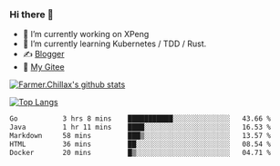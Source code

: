 ### Hi there 👋

- 🔭 I’m currently working on XPeng
- 🌱 I’m currently learning Kubernetes / TDD / Rust.
- ✍️ [Blogger](https://blog.farmer233.top)
- 🤔 [My Gitee](https://gitee.com/Farmer-chong)


[![Farmer.Chillax's github stats](https://github-readme-stats.vercel.app/api?username=FarmerChillax)](https://github.com/anuraghazra/github-readme-stats)

[![Top Langs](https://github-readme-stats.vercel.app/api/top-langs/?username=FarmerChillax&layout=compact&hide=html,css,javascript)](https://github.com/anuraghazra/github-readme-stats)


<a href="https://wakatime.com/@Farmer"> </a>
          <!--START_SECTION:waka-->

```txt
Go           3 hrs 8 mins    ███████████░░░░░░░░░░░░░░   43.66 %
Java         1 hr 11 mins    ████░░░░░░░░░░░░░░░░░░░░░   16.53 %
Markdown     58 mins         ███▒░░░░░░░░░░░░░░░░░░░░░   13.57 %
HTML         36 mins         ██░░░░░░░░░░░░░░░░░░░░░░░   08.54 %
Docker       20 mins         █▒░░░░░░░░░░░░░░░░░░░░░░░   04.71 %
```

<!--END_SECTION:waka-->



<!--
**Farmer-chong/Farmer-chong** is a ✨ _special_ ✨ repository because its `README.md` (this file) appears on your GitHub profile.

Here are some ideas to get you started:

- 🔭 I’m currently working on ...
- 🌱 I’m currently learning ...
- 👯 I’m looking to collaborate on ...
- 🤔 I’m looking for help with ...
- 💬 Ask me about ...
- 📫 How to reach me: ...
- 😄 Pronouns: ...
- ⚡ Fun fact: ...
-->
